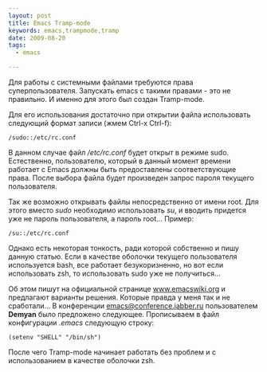 ```yaml
--- 
layout: post
title: Emacs Tramp-mode
keywords: emacs,trampmode,tramp
date: 2009-08-20
tags:
  - emacs

---
```

Для работы с системными файлами требуются права суперпользователя. Запускать emacs с такими правами - это не правильно. И именно для этого был создан Tramp-mode.

Для его использования достаточно при открытии файла использовать следующий формат записи (жмем Ctrl-x Ctrl-f):

    /sudo::/etc/rc.conf

В данном случае файл <em>/etc/rc.conf</em> будет открыт в режиме sudo. Естественно, пользователю, который в данный момент времени работает с Emacs должны быть предоставлены соответствующие права. После выбора файла будет произведен запрос пароля текущего пользователя.

Так же возможно открывать файлы непосредственно от имени root. Для этого вместо <em>sudo</em> необходимо использовать <em>su</em>, и вводить придется уже не пароль пользователя, а пароль root... Пример:

    /su::/etc/rc.conf

Однако есть некоторая тонкость, ради которой собственно и пишу данную статью. Если в качестве оболочки текущего пользователя используется bash, все работает безукоризненно, но вот если использовать zsh, то использовать sudo уже не получиться...

Об этом пишут на официальной странице <a href="http://www.emacswiki.org/emacs/TrampMode" rel="nofollow">www.emacswiki.org</a> и предлагают варианты решения. Которые правда у меня так и не сработали... В конференции emacs@conference.jabber.ru пользователем <strong>Demyan</strong> было предложено следующее. Прописываем в файл конфигурации <em>.emacs</em> следующую строку:

    (setenv "SHELL" "/bin/sh")

После чего Tramp-mode начинает работать без проблем и с использованием в качестве оболочки zsh.
